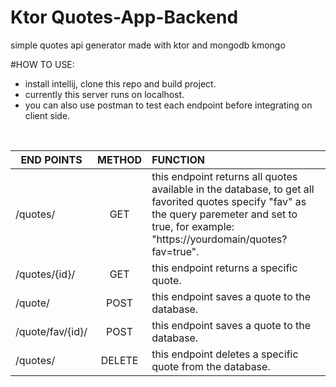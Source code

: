 # Ktor Quotes-App-Backend
simple quotes api generator made with ktor and mongodb kmongo


#HOW TO USE:
- install intellij, clone this repo and build project.
- currently this server runs on localhost.
- you can also use postman to test each endpoint before integrating on client side.
</br>



| END POINTS      | METHOD        | FUNCTION |
| ------------- |:-------------:| :-----|
| /quotes/      | GET | this endpoint returns all quotes available in the database, to get all favorited quotes specify "fav" as the query paremeter and set to true, for example: "https://yourdomain/quotes?fav=true".|,
| /quotes/{id}/      | GET | this endpoint returns a specific quote. |
| /quote/ | POST      |  this endpoint saves a quote to the database. |
| /quote/fav/{id}/ | POST      |  this endpoint saves a quote to the database. |
/quotes/  | DELETE | this endpoint deletes a specific quote from the database. |

